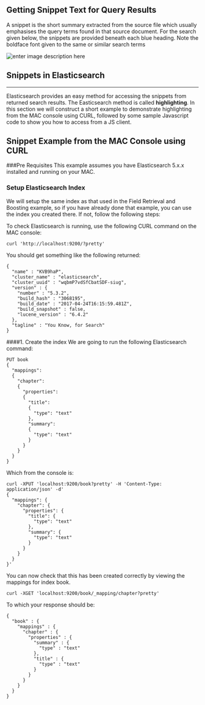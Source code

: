 

Getting Snippet Text for Query Results
--------------------------------------

A snippet is the short summary extracted from the source file which usually emphasises the query terms found in that source document. For the search given below, the snippets are provided beneath each blue heading.  Note the boldface font given to the same or similar search terms

![enter image description here](https://lh3.googleusercontent.com/-eVYfNBaaRmw/WYvVgexMTGI/AAAAAAAACFc/62enoP_6a38nUNAOPv6IFL6C4RxMmduuQCLcBGAs/s0/googleSERP.png "googleSERP.png")

## Snippets in Elasticsearch
----------
Elasticsearch provides an easy method for accessing the snippets from returned search results.  The Easticsearch method is called **highlighting**. In this section we will construct a short example to demonstrate highlighting from the MAC console using CURL, followed by some sample Javascript code to show you how to access from a JS client.

## Snippet Example from the MAC Console using CURL

###Pre Requisites
This example assumes you have Elasticsearch 5.x.x installed and running on your MAC. 

### Setup Elasticsearch Index
We will setup the same index as that used in the Field Retrieval and Boosting example, so if you have already done that example, you can use the index you created there.  If not, follow the following steps:

To check Elasticsearch is running, use the following CURL command on the MAC console:

    curl 'http://localhost:9200/?pretty'

You should get something like the following returned:

    {
      "name" : "KVB9haP",
      "cluster_name" : "elasticsearch",
      "cluster_uuid" : "wqbmP7vdSfCbatSDF-siug",
      "version" : {
        "number" : "5.3.2",
        "build_hash" : "3068195",
        "build_date" : "2017-04-24T16:15:59.481Z",
        "build_snapshot" : false,
        "lucene_version" : "6.4.2"
      },
      "tagline" : "You Know, for Search"
    }


####1. Create the index
We are going to run the following Elasticsearch command:

    PUT book
    {
      "mappings":
      {
        "chapter":
        {
          "properties":
          {
            "title":
            {
              "type": "text"
            },
            "summary":
            {
              "type": "text"
            }
          }
        }
      }
    }

Which from the console is:

    curl -XPUT 'localhost:9200/book?pretty' -H 'Content-Type: application/json' -d'
    {
      "mappings": {
        "chapter": {
          "properties": {
            "title": {
              "type": "text"
            },
            "summary": {
              "type": "text"
            }
          }
        }
      }
    }'

You can now check that this has been created correctly by viewing the mappings for index book.

    curl -XGET 'localhost:9200/book/_mapping/chapter?pretty'

To which your response should be:

    {
      "book" : {
        "mappings" : {
          "chapter" : {
            "properties" : {
              "summary" : {
                "type" : "text"
              },
              "title" : {
                "type" : "text"
              }
            }
          }
        }
      }
    }

